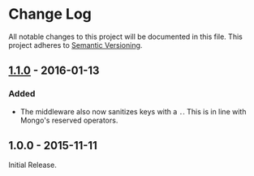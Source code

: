 # Change Log
All notable changes to this project will be documented in this file.
This project adheres to [Semantic Versioning](http://semver.org/).

## [1.1.0] - 2016-01-13
### Added
- The middleware also now sanitizes keys with a `.`. This is in line with Mongo's reserved operators.

## 1.0.0 - 2015-11-11

Initial Release.

[1.1.0]: https://github.com/fiznool/express-mongo-sanitize/compare/v1.0.0...v1.1.0
